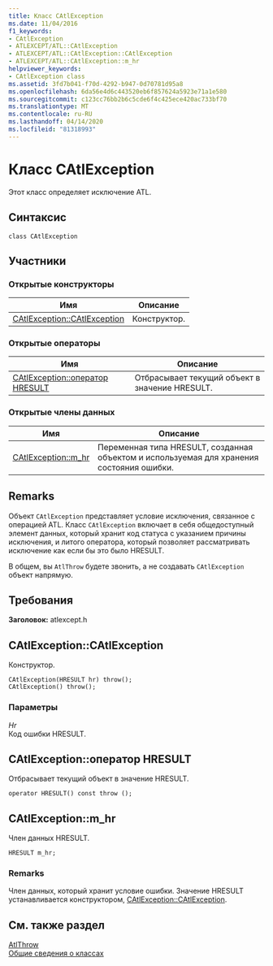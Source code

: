```yaml
---
title: Класс CAtlException
ms.date: 11/04/2016
f1_keywords:
- CAtlException
- ATLEXCEPT/ATL::CAtlException
- ATLEXCEPT/ATL::CAtlException::CAtlException
- ATLEXCEPT/ATL::CAtlException::m_hr
helpviewer_keywords:
- CAtlException class
ms.assetid: 3fd7b041-f70d-4292-b947-0d70781d95a8
ms.openlocfilehash: 6da56e4d6c443520eb6f857624a5923e71a1e580
ms.sourcegitcommit: c123cc76bb2b6c5cde6f4c425ece420ac733bf70
ms.translationtype: MT
ms.contentlocale: ru-RU
ms.lasthandoff: 04/14/2020
ms.locfileid: "81318993"
---
```

# <a name="catlexception-class"></a>Класс CAtlException

Этот класс определяет исключение ATL.

## <a name="syntax"></a>Синтаксис

```
class CAtlException
```

## <a name="members"></a>Участники

### <a name="public-constructors"></a>Открытые конструкторы

|Имя|Описание|
|----------|-----------------|
|[CAtlException::CAtlException](#catlexception)|Конструктор.|

### <a name="public-operators"></a>Открытые операторы

|Имя|Описание|
|----------|-----------------|
|[CAtlException::оператор HRESULT](#operator_hresult)|Отбрасывает текущий объект в значение HRESULT.|

### <a name="public-data-members"></a>Открытые члены данных

|Имя|Описание|
|----------|-----------------|
|[CAtlException::m_hr](#m_hr)|Переменная типа HRESULT, созданная объектом и используемая для хранения состояния ошибки.|

## <a name="remarks"></a>Remarks

Объект `CAtlException` представляет условие исключения, связанное с операцией ATL. Класс `CAtlException` включает в себя общедоступный элемент данных, который хранит код статуса с указанием причины исключения, и литого оператора, который позволяет рассматривать исключение как если бы это было HRESULT.

В общем, вы `AtlThrow` будете звонить, а не создавать `CAtlException` объект напрямую.

## <a name="requirements"></a>Требования

**Заголовок:** atlexcept.h

## <a name="catlexceptioncatlexception"></a><a name="catlexception"></a>CAtlException::CAtlException

Конструктор.

```
CAtlException(HRESULT hr) throw();
CAtlException() throw();
```

### <a name="parameters"></a>Параметры

*Hr*<br/>
Код ошибки HRESULT.

## <a name="catlexceptionoperator-hresult"></a><a name="operator_hresult"></a>CAtlException::оператор HRESULT

Отбрасывает текущий объект в значение HRESULT.

```
operator HRESULT() const throw ();
```

## <a name="catlexceptionm_hr"></a><a name="m_hr"></a>CAtlException::m_hr

Член данных HRESULT.

```
HRESULT m_hr;
```

### <a name="remarks"></a>Remarks

Член данных, который хранит условие ошибки. Значение HRESULT устанавливается конструктором, [CAtlException::CAtlException](#catlexception).

## <a name="see-also"></a>См. также раздел

[AtlThrow](debugging-and-error-reporting-global-functions.md#atlthrow)<br/>
[Общие сведения о классах](../../atl/atl-class-overview.md)
